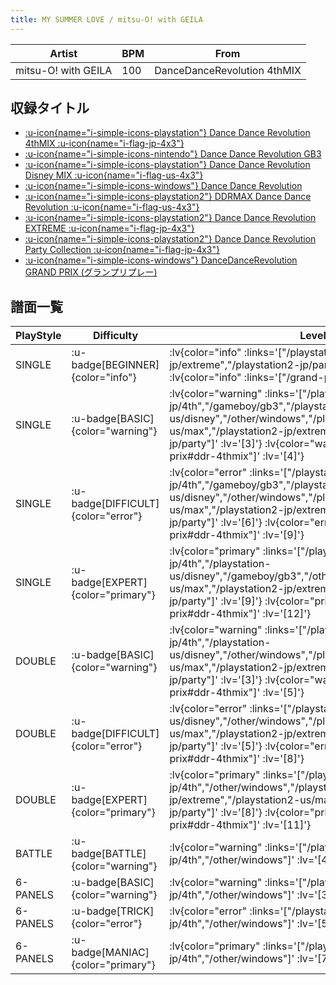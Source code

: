 ```yaml
---
title: MY SUMMER LOVE / mitsu-O! with GEILA
---
```


|Artist|BPM|From|
|------|---|----|
|mitsu-O! with GEILA|100|DanceDanceRevolution 4thMIX|

## 収録タイトル

- [ :u-icon{name="i-simple-icons-playstation"} Dance Dance Revolution 4thMIX :u-icon{name="i-flag-jp-4x3"} ](/playstation-jp/4th)
- [ :u-icon{name="i-simple-icons-nintendo"} Dance Dance Revolution GB3](/gameboy/gb3)
- [ :u-icon{name="i-simple-icons-playstation"} Dance Dance Revolution Disney MIX :u-icon{name="i-flag-us-4x3"} ](/playstation-us/disney)
- [ :u-icon{name="i-simple-icons-windows"} Dance Dance Revolution](/other/windows)
- [ :u-icon{name="i-simple-icons-playstation2"} DDRMAX Dance Dance Revolution :u-icon{name="i-flag-us-4x3"} ](/playstation2-us/max)
- [ :u-icon{name="i-simple-icons-playstation2"} Dance Dance Revolution EXTREME :u-icon{name="i-flag-jp-4x3"} ](/playstation2-jp/extreme)
- [ :u-icon{name="i-simple-icons-playstation2"} Dance Dance Revolution Party Collection :u-icon{name="i-flag-jp-4x3"} ](/playstation2-jp/party)
- [ :u-icon{name="i-simple-icons-windows"} DanceDanceRevolution GRAND PRIX (グランプリプレー)](/grand-prix#ddr-4thmix)

## 譜面一覧

|PlayStyle|Difficulty|Levels|Notes|Movie|
|---------|----------|------|-----|-----|
|SINGLE| :u-badge[BEGINNER]{color="info"} | :lv{color="info" :links='["/playstation2-jp/extreme","/playstation2-jp/party"]' :lv='[1]'}  :lv{color="info" :links='["/grand-prix#ddr-4thmix"]' :lv='[3]'} |65/0||
|SINGLE| :u-badge[BASIC]{color="warning"} | :lv{color="warning" :links='["/playstation-jp/4th","/gameboy/gb3","/playstation-us/disney","/other/windows","/playstation2-us/max","/playstation2-jp/extreme","/playstation2-jp/party"]' :lv='[3]'}  :lv{color="warning" :links='["/grand-prix#ddr-4thmix"]' :lv='[4]'} |117/0||
|SINGLE| :u-badge[DIFFICULT]{color="error"} | :lv{color="error" :links='["/playstation-jp/4th","/gameboy/gb3","/playstation-us/disney","/other/windows","/playstation2-us/max","/playstation2-jp/extreme","/playstation2-jp/party"]' :lv='[6]'}  :lv{color="error" :links='["/grand-prix#ddr-4thmix"]' :lv='[9]'} |189/0||
|SINGLE| :u-badge[EXPERT]{color="primary"} | :lv{color="primary" :links='["/playstation-jp/4th","/playstation-us/disney","/gameboy/gb3","/other/windows","/playstation2-us/max","/playstation2-jp/extreme","/playstation2-jp/party"]' :lv='[9]'}  :lv{color="primary" :links='["/grand-prix#ddr-4thmix"]' :lv='[12]'} |260/0||
|DOUBLE| :u-badge[BASIC]{color="warning"} | :lv{color="warning" :links='["/playstation-jp/4th","/playstation-us/disney","/other/windows","/playstation2-us/max","/playstation2-jp/extreme","/playstation2-jp/party"]' :lv='[3]'}  :lv{color="warning" :links='["/grand-prix#ddr-4thmix"]' :lv='[5]'} |119/0||
|DOUBLE| :u-badge[DIFFICULT]{color="error"} | :lv{color="error" :links='["/playstation-jp/4th","/playstation-us/disney","/other/windows","/playstation2-us/max","/playstation2-jp/extreme","/playstation2-jp/party"]' :lv='[5]'}  :lv{color="error" :links='["/grand-prix#ddr-4thmix"]' :lv='[8]'} |186/0||
|DOUBLE| :u-badge[EXPERT]{color="primary"} | :lv{color="primary" :links='["/playstation-jp/4th","/other/windows","/playstation2-jp/extreme","/playstation2-us/max","/playstation2-jp/party"]' :lv='[8]'}  :lv{color="primary" :links='["/grand-prix#ddr-4thmix"]' :lv='[11]'} |244/0||
|BATTLE| :u-badge[BATTLE]{color="warning"} | :lv{color="warning" :links='["/playstation-jp/4th","/other/windows"]' :lv='[4]'} |||
|6-PANELS| :u-badge[BASIC]{color="warning"} | :lv{color="warning" :links='["/playstation-jp/4th","/other/windows"]' :lv='[3]'} |119/0||
|6-PANELS| :u-badge[TRICK]{color="error"} | :lv{color="error" :links='["/playstation-jp/4th","/other/windows"]' :lv='[5]'} |186/0||
|6-PANELS| :u-badge[MANIAC]{color="primary"} | :lv{color="primary" :links='["/playstation-jp/4th","/other/windows"]' :lv='[7]'} |246/0||
